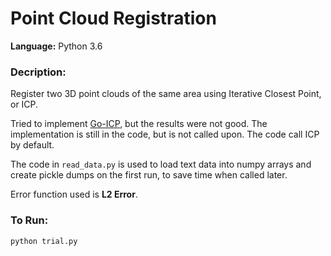 # Point Cloud Registration

**Language:** Python 3.6

### Decription:

Register two 3D point clouds of the same area using Iterative Closest Point, or ICP.

Tried to implement [Go-ICP](http://iitlab.bit.edu.cn/mcislab/~yangjiaolong/go-icp/), but the results were not good. The implementation is still in the code, but is not called upon. The code call ICP by default.

The code in `read_data.py` is used to load text data into numpy arrays and create pickle dumps  on the first run, to save time when called later.

Error function used is **L2 Error**.


### To Run:

```Batchfile
python trial.py
```
